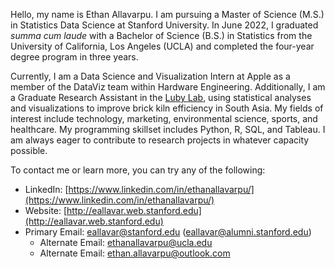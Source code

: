 Hello, my name is Ethan Allavarpu. I am pursuing a Master of Science (M.S.) in Statistics Data Science at Stanford University. In June 2022, I graduated *summa cum laude* with a Bachelor of Science (B.S.) in Statistics from the University of California, Los Angeles (UCLA) and completed the four-year degree program in three years.

Currently, I am a Data Science and Visualization Intern at Apple as a member of the DataViz team within Hardware Engineering. Additionally, I am a Graduate Research Assistant in the [Luby Lab](https://lubylab.stanford.edu), using statistical analyses and visualizations to improve brick kiln efficiency in South Asia. My fields of interest include technology, marketing, environmental science, sports, and healthcare.  My programming skillset includes Python, R, SQL, and Tableau. I am always eager to contribute to research projects in whatever capacity possible.
 
To contact me or learn more, you can try any of the following:

- LinkedIn: [https://www.linkedin.com/in/ethanallavarpu/](https://www.linkedin.com/in/ethanallavarpu/)
- Website: [http://eallavar.web.stanford.edu](http://eallavar.web.stanford.edu)
- Primary Email: eallavar@stanford.edu (eallavar@alumni.stanford.edu)
  - Alternate Email: ethanallavarpu@ucla.edu
  - Alternate Email: ethan.allavarpu@outlook.com

